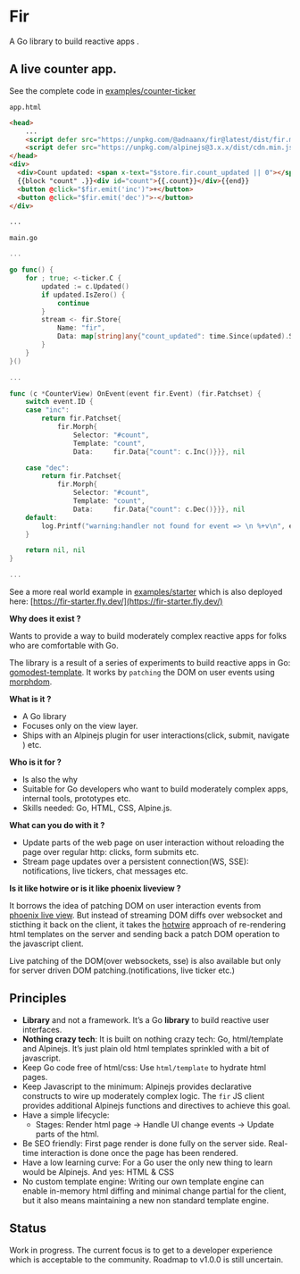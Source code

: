 # Fir

A Go library to build reactive apps .

## A live counter app.

See the complete code in [examples/counter-ticker](./examples/counter-ticker)

`app.html`

```html
<head>
    ...
    <script defer src="https://unpkg.com/@adnaanx/fir@latest/dist/fir.min.js"></script>
	<script defer src="https://unpkg.com/alpinejs@3.x.x/dist/cdn.min.js"></script>
</head>
<div>
  <div>Count updated: <span x-text="$store.fir.count_updated || 0"></span> seconds ago</div>
  {{block "count" .}}<div id="count">{{.count}}</div>{{end}}
  <button @click="$fir.emit('inc')">+</button>
  <button @click="$fir.emit('dec')">-</button>
</div>

...
```

`main.go`

```go
...

go func() {
	for ; true; <-ticker.C {
		updated := c.Updated()
		if updated.IsZero() {
			continue
		}
		stream <- fir.Store{
			Name: "fir",
			Data: map[string]any{"count_updated": time.Since(updated).Seconds()},
		}
	}
}()

...

func (c *CounterView) OnEvent(event fir.Event) (fir.Patchset) {
	switch event.ID {
	case "inc":
		return fir.Patchset{
			fir.Morph{
				Selector: "#count",
				Template: "count",
				Data:     fir.Data{"count": c.Inc()}}}, nil

	case "dec":
		return fir.Patchset{
			fir.Morph{
				Selector: "#count",
				Template: "count",
				Data:     fir.Data{"count": c.Dec()}}}, nil
	default:
		log.Printf("warning:handler not found for event => \n %+v\n", event)
	}

	return nil, nil
}

...
```



See a more real world example in [examples/starter](./examples/starter/) which is also deployed here: [https://fir-starter.fly.dev/](https://fir-starter.fly.dev/)

**Why does it exist ?**

Wants to provide a way to build moderately complex reactive apps for folks who are comfortable with Go.

The library is a result of a series of experiments to build reactive apps in Go: [gomodest-template](https://github.com/adnaan/gomodest-template). It works by `patching` the DOM on user events using [morphdom](https://github.com/patrick-steele-idem/morphdom).

**What is it ?**
- A Go library
- Focuses only on the view layer.
- Ships with an Alpinejs plugin for user interactions(click, submit, navigate ) etc.

**Who is it for ?**
- Is also the why
- Suitable for Go developers who want to build moderately complex apps, internal tools, prototypes etc.
- Skills needed: Go, HTML, CSS, Alpine.js.

**What can you do with it ?**
- Update parts of the web page on user interaction without reloading the page over regular http: clicks, form submits etc.
- Stream page updates over a persistent connection(WS, SSE): notifications, live tickers, chat messages etc.

**Is it like hotwire or is it like phoenix liveview ?**

It borrows the idea of patching DOM on user interaction events from [phoenix live view](https://hex.pm/packages/phoenix_live_view). But instead of streaming DOM diffs over websocket and sticthing it back on the client, it takes the [hotwire](https://hotwired.dev/) approach of re-rendering html templates on the server and sending back a patch DOM operation to the javascript client. 

Live patching of the DOM(over websockets, sse) is also available but only for server driven DOM patching.(notifications, live ticker etc.)



## Principles

- **Library** and not a framework. It’s a Go **library** to build reactive user interfaces.
- **Nothing crazy tech**: It is built on nothing crazy tech: Go, html/template and Alpinejs. It’s just plain old html templates sprinkled with a bit of javascript.
- Keep Go code free of html/css: Use `html/template` to hydrate html pages.
- Keep Javascript to the minimum: Alpinejs provides declarative constructs to wire up moderately complex logic. The `fir` JS client provides additional Alpinejs functions and directives to achieve this goal.
- Have a simple lifecycle:
  - Stages: Render html page -> Handle UI change events → Update parts of the html.
- Be SEO friendly: First page render is done fully on the server side. Real-time interaction is done once the page has been rendered.
- Have a low learning curve: For a Go user the only new thing to learn would be Alpinejs. And yes: HTML & CSS
- No custom template engine: Writing our own template engine can enable in-memory html diffing and minimal change partial for the client, but it also means maintaining a new non standard template engine.


## Status

Work in progress. The current focus is to get to a developer experience which is acceptable to the community. Roadmap to v1.0.0 is still uncertain.